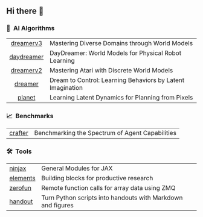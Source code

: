 ## Hi there 👋

### 🤖&nbsp; AI Algorithms

|     |     |
| :-: | :-- |
| [dreamerv3](https://github.com/danijar/dreamerv3) | Mastering Diverse Domains through World Models |
| [daydreamer](https://github.com/danijar/daydreamer) | DayDreamer: World Models for Physical Robot Learning |
| [dreamerv2](https://github.com/danijar/dreamerv2) | Mastering Atari with Discrete World Models |
| [dreamer](https://github.com/danijar/dreamer) | Dream to Control: Learning Behaviors by Latent Imagination |
| [planet](https://github.com/danijar/planet) | Learning Latent Dynamics for Planning from Pixels |

### 📈&nbsp; Benchmarks

|     |     |
| :-- | :-- |
| [crafter](https://github.com/danijar/crafter) | Benchmarking the Spectrum of Agent Capabilities |

### 🛠️&nbsp; Tools

|     |     |
| :-- | :-- |
| [ninjax](https://github.com/danijar/ninjax) | General Modules for JAX |
| [elements](https://github.com/danijar/elements) | Building blocks for productive research |
| [zerofun](https://github.com/danijar/zerofun) | Remote function calls for array data using ZMQ |
| [handout](https://github.com/danijar/handout) | Turn Python scripts into handouts with Markdown and figures |
